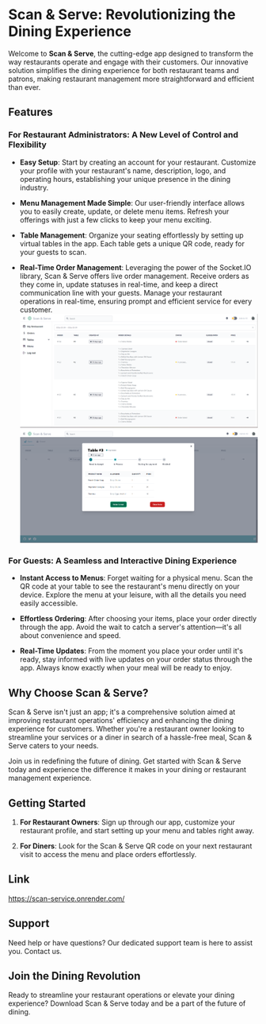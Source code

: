 # Scan & Serve: Revolutionizing the Dining Experience

Welcome to **Scan & Serve**, the cutting-edge app designed to transform the way restaurants operate and engage with their customers. Our innovative solution simplifies the dining experience for both restaurant teams and patrons, making restaurant management more straightforward and efficient than ever.

## Features

### For Restaurant Administrators: A New Level of Control and Flexibility

- **Easy Setup**: Start by creating an account for your restaurant. Customize your profile with your restaurant's name, description, logo, and operating hours, establishing your unique presence in the dining industry.

- **Menu Management Made Simple**: Our user-friendly interface allows you to easily create, update, or delete menu items. Refresh your offerings with just a few clicks to keep your menu exciting.

- **Table Management**: Organize your seating effortlessly by setting up virtual tables in the app. Each table gets a unique QR code, ready for your guests to scan.

- **Real-Time Order Management**: Leveraging the power of the Socket.IO library, Scan & Serve offers live order management. Receive orders as they come in, update statuses in real-time, and keep a direct communication line with your guests. Manage your restaurant operations in real-time, ensuring prompt and efficient service for every customer.
  ![List Orders](screenshots/Screenshot_5.png?raw=true "List of Orders")
  ![new order](screenshots/Screenshot_2.png?raw=true "New Order Admin")

### For Guests: A Seamless and Interactive Dining Experience

- **Instant Access to Menus**: Forget waiting for a physical menu. Scan the QR code at your table to see the restaurant's menu directly on your device. Explore the menu at your leisure, with all the details you need easily accessible.

- **Effortless Ordering**: After choosing your items, place your order directly through the app. Avoid the wait to catch a server's attention—it's all about convenience and speed.

- **Real-Time Updates**: From the moment you place your order until it's ready, stay informed with live updates on your order status through the app. Always know exactly when your meal will be ready to enjoy.

## Why Choose Scan & Serve?

Scan & Serve isn't just an app; it's a comprehensive solution aimed at improving restaurant operations' efficiency and enhancing the dining experience for customers. Whether you're a restaurant owner looking to streamline your services or a diner in search of a hassle-free meal, Scan & Serve caters to your needs.

Join us in redefining the future of dining. Get started with Scan & Serve today and experience the difference it makes in your dining or restaurant management experience.

## Getting Started

1. **For Restaurant Owners**: Sign up through our app, customize your restaurant profile, and start setting up your menu and tables right away.

2. **For Diners**: Look for the Scan & Serve QR code on your next restaurant visit to access the menu and place orders effortlessly.

## Link
https://scan-service.onrender.com/

## Support

Need help or have questions? Our dedicated support team is here to assist you. Contact us.

## Join the Dining Revolution

Ready to streamline your restaurant operations or elevate your dining experience? Download Scan & Serve today and be a part of the future of dining. 
